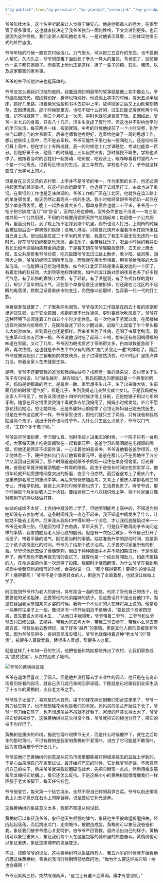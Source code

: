 ```yaml
---
{"dg-publish":true,"dg-permalink":"my-grandpa","permalink":"/my-grandpa/"}
---
```



爷爷叫桂木生，这个名字听起来让人觉得宁静安心。他是他那辈人的老大，在家里管了很多事情，这也就直接决定了我爷爷独当一面的性格，下文会讲到更多。也正是因为这种性格，我们全家人都叫他老太爷，一是对他表示尊敬，二则体现他帝王式的处世态度。

爷爷年轻的时候一直在农村做活儿，力气很大，可以担三五百斤的东西，也不要别人帮忙。久而久之，爷爷的颈椎下面就长了拳头一样大的茧包，背也驼了，就仿佛他一辈子都在担担子。而事实上他也正是这样，担了一辈子的粮、石头、猪肉，以及这家那家的家务事。

爷爷的生平听他讲来也挺简单的。

爷爷没怎么跟我讲过他的爸妈，我能追溯到的最早的故事就是他上初中那会儿。爷爷脑瓜很灵光，成绩特别好，身体也特别好。他说他上初中的时候，每天五点半起床，跑好几里路，担着柴米油盐和书本去初中上学，放学回家之后又上山砍柴割猪草，去担煤挑粪。那个时候家里穷，也吃不起什么好的，过生日能记得就吃两个鸡蛋，记不得就算了，两三个月吃上一次肉，平时也就吃点青菜下饭。正因如此，爷爷一米七五的身高，只有八十几斤，活生生变成了瘦竹竿。但这也并不影响他平时的学习生活，每天两点一线，按部就班。中考的时候他提前了一个小时交卷，到学校门口跟守门的大爷聊天。后来老师看他考得好，连着给他做了一周的思想工作，想让他继续上高中，而不是去军校。爷爷可能性子里也有一股闯劲儿，还是咬咬牙打算上高中，想在学业上有所成就。高一的时候他上化学课睡觉，考试也能拿一百分。但是好景不长，他高二的时候碰上三年自然灾害，那时候民不聊生，学校也关停了。他跟着当时的百姓们一起劳动，吃树皮，吃观音土，眼睁睁看着村里的人一个接一个地离去，过着苟且惨淡的生活。这三年熬完，学校也不办了，爷爷就这样变成了无学可上的人。

但是身在又穷又荒的农村里，上学并不是爷爷的唯一。作为家里的长子，他还必须挑起家里的经济重担。在这样的命运趋使下，他选择了去城里打工，由此也进了重钢。在重钢的工作也是乏味单调的。爷爷工作的厂区在江北区，他就住在滨江路上的单身宿舍里，每天仍然过着两点一线的生活。我小时候经常跟爷爷奶奶一起住在那个单身宿舍里，晚上一起熬夜看大长今。那单身宿舍也就二十平米，爷爷用一个柜子把它隔成“客厅”和“卧室”，室内灯光也昏暗，室外条件更是不用说——每三层楼共用一个公共厨房，不用的时候要用锁把天然气给锁起来；每层楼一个公共厕所，里面没有灯，到了晚上指不定踩到哪个坑里，厕所也没人打扫，上厕所的时候会被屁股后面一群蜘蛛们偷窥；没地儿淋浴，只能自己烧开水混着冷水在厕所里往自己身上浇。但也就是在这二十平米的房子里，我度过了我生平最无忧无虑的一段时光。好在爷爷奶奶都是乐天派，会找乐子，会带我找乐子，况且小时候的我并没有长出如今这幅物质拜金的皮囊，于是每天跟在爷爷屁股后面转，去天台上晒太阳，去公共厨房看爷爷炒菜，吃完饭跟爷爷去滨江路上散步、看夕阳、放风筝，回宿舍之后，爷爷奶奶回去厕所里洗澡，而我就在宿舍里待着，用爷爷给我买的大澡盆泡澡，一泡能把自己给泡得发胀。如今的江北区已经是重庆最发达的一个区了，有着宏伟的科技馆、大剧院等地标性建筑，如今的滨江路对面的夜景也多了好多现代气息，有了新修的嘉陵江大桥，有了轻轨，有了洪崖洞，有了各式各样的霓虹灯，却少了当年的烟火气。现在那个单身宿舍还没被拆掉，它还藏在江北区的不起眼的角落里，默默见证着重庆市的变迁，仍然像以前那样，包容着一代一代的打工族。

单身宿舍苦就罢了，厂子里条件也艰苦，爷爷每天的工作就是在四五十度的炼钢房里运货轧钢。出于安全原因，炼钢房里不允许通风，更别妄想吹吹风扇了。爷爷在这种环境下必须连着工作四五个小时才能休息。有一次他由于劳累过度，在爬楼梯运货时突然向后晕倒了，在医院昏迷了好久才醒过来，后脑勺上就留了半个拳头那么大的淤血块，直到现在也还是那样。后来爷爷为了养病，还喝了虫草老鸭汤。现在虫草市场价五百块一根，爷爷说他当时吃了起码二十根，想来还有些因祸得福的味道在里面。又过了几年，爷爷因为喝劣质苦丁茶喝得太多，白血球数量急剧下降，再次住院。这也就是爷爷生平中仅有的两次“鬼门关里走一遭”的体验了。而后爷爷就被调配到了三钢电影院做放映员，日子过得依然清贫，时不时回厂里揽点体力活，带着全家人在夹缝里生存。

是啊，爷爷不还要管我的爸爸和我的姑姑吗？按照老一辈的话来说，农村里关于生孩子有句俗话，叫“越生越穷，越穷越生”。我妈妈那边的家族就是一个典型的例子，妈妈是她那辈的老七，是最后一胎。家里想多生儿子，生了出来赚大钱，生前面几胎的时候“运气好”，都是儿子，生到我妈这儿突然变成个女儿，于是我妈就被全家人不待见了。她告诉我说她十四岁的时候才用上牙刷，还是她嫂子用过七年的牙刷，随意在开水锅里烫烫消个毒就拿去给我妈用了。妈妈小时候发烧，外公不愿意花钱给她治，想让她病死，还是外婆好心偷偷拿了点钱让妈妈自己跑去找医生。但是在爷爷这边就不一样，爷爷家里也穷，但他们就只生了两胎，只有我爸和我姑姑这两个孩子。我出于好奇也问过爷爷，为什么只生这么点孩子，爷爷叹口气说，“生楞个多干撒子哟。”

爷爷说爸爸很刻苦，学习很认真。当时电视才进重庆的时候，一个院子只有一台电视，大家每天晚上吃完饭都聚在一起看霍元甲，爸爸学习的房间就在电视房的隔壁，但他还是两耳不闻窗外事，一心读着他的圣贤书。爷爷说他看爸爸学得苦，想让他休息一下，硬把他拉出门去让他看看霍元甲，爸爸在那儿心不在焉地坐了五分钟又溜回自己房间了。那个时候爸爸就跟爷爷奶奶一起住在单身宿舍里，灯光昏暗，爸爸老早就开始戴酒瓶底一样厚的眼镜，而由于爸爸长时间坐在那里学习，他很年轻就开始受腰椎间盘突出的折磨，直至今日亦然。而后爸爸考上了重庆八中，是重庆排名前三的重点中学。再后来爸爸参加高考，又考上了重庆大学排名前三的专业，开始学机械。爸爸上大学的时候学费也贵了，生活费也贵了。听爷爷说，那个时候每个月家庭收入三十块钱，要给爸爸二十八块钱供他上学，每个月家里只能对那剩下的两块钱做打算。

姑姑的成绩不太好，上完初中就没再上学了，但她明明能考上高中的，不知道为何她却没有去参加考试。这条时间线我一直连不起来，我不知道中间发生了什么，让姑姑不能去上高中。后来我从我妈口中得知的一个消息，才让我彻底醒悟过来——爷爷还有第三胎，但是因为得了白血病，早早夭折了。但是我不敢再向爷爷询问这样的事情，我害怕触及老人家心底的脆弱。但是有一次饭后散步，爷爷自己打开了话匣子，带着平静的语气，回忆着当时的事情。姑姑准备升学的那段时间，就是第三个孩子病情恶化的时间。爷爷为了给那个孩子治病，几乎要穷尽家里所有的积蓄。爷爷说他还去做了骨髓穿刺，但由于种种原因手术并不能如期进行。于是他放弃了，他不想也不敢再做无谓的尝试了。就算他是一个如此有闯劲儿、如此不服输的人，在命运面前他第一次选择了投降。我那时才幡然醒悟，为什么爷爷在看到电视剧中骨髓穿刺的情节的时候，会突然说一句，“那个痛得要死！要把你的骨头敲开！痛得要死！”爷爷不是个重男轻女的人，但是为了全局着想，也就没让姑姑上学了。

前面提到爷爷作为老大的身份，具有独当一面的性格。他除了管他自己的孩子，还要管他的兄弟姐妹，还要管他的兄弟姐妹的孩子。但这些话并不是出自他口中，而是在我回老家参加某次乡宴的时候，我听一个不认识的人在麻将桌上说的。他拿着一块麻将往桌子上一拍，像说评书一样开始滔滔不绝地讲，“要说这个桂家四兄弟，首先要说大哥桂木生……”从他口中我得知，爷爷带着二爷爷、三爷爷和幺爷爷去村口修公路，去挖井，带我大爸去考大学，带我二爸去参军，带我小幺爸去警局自首，带我伯伯去教师校，做了好多“越界”的事情。但是其他人都乐意被我爷爷管，因为爷爷见得多，提的意见准没错儿。爷爷也就保持着这种“老太爷”的“尊贵”，被很多人尊敬爱戴，替很多人着想，帮很多人办事。

就是这样几十年如一日的生活，他把爸爸和姑姑都培养出了农村，让我们家族成功“脱贫致富”，从农村走向了城市。

![爷爷的黄桷树盆栽](https://prod-files-secure.s3.us-west-2.amazonaws.com/01298122-146a-4919-9d30-5bbca03111d5/ed88843b-978e-46fa-aea2-79fe8f6faa37/Untitled.png)

爷爷在退休后喜欢上了园艺。但是他并没打算去学专业性的园艺，他只是在花鸟市场看到好看的园艺，就自己买几盆花和树回家琢磨。下图就是已经跟我们全家生活了十五年的黄桷树，出自老太爷之手。

爷爷性子太倔了，喜欢反抗大自然。楼下的桂花树长到我们阳台这里来了，爷爷一剪刀给它剪了，也不想想桂花树也是我们的本家。妈妈买的吊兰开始往下长了，爷爷一剪刀给它剪了，也不想想吊兰不吊就不好看了。家里的芦荟长得太大了，爷爷把它给剁来炒了。这株黄桷树以前长得没个性，爷爷就把它的根也分开了，把它的枝干也拧巴了。

黄桷树是重庆的市树，据说它落叶跟季节无关，而是什么时候被种下，就在之后每年的那时落叶。不过有趣的是我家的黄桷树不爱落叶。说白了它可能是不敢落叶，因为害怕再被爷爷拧巴几下。

爷爷说他拧巴黄桷树的创意是从花鸟市场里那些被拧得缠来绕去的盆栽上学到的，于是心血来潮自己在家里试试。最开始拧巴它的时候，它比我爷爷还倔，不愿意弯折自己的枝干。后来爷爷就采取软磨硬泡战术，先把它掰弯一点点，然后用橡皮筋和尼龙绳把它给捆上，看它还怎么反抗。于是这株小小的黄桷树就慢慢像我们一样臣服于老太爷脚下，每天任它拧巴。

爷爷很爱它，每天第一个给它浇水，全然不管自己种的莴笋白菜。爷爷以前还带着我上山去寻觅长在石头上的厚苔藓，说是要给它补充营养。

这株黄桷树的象征意义太多，我都不知道从何说起。

黄桷树可以象征我爷爷，象征他天生倔强的脾气，象征他生平被命运折磨扭曲，经历起起落落，而后跳出龙门，走向城市，被塑造成型。黄桷树可以象征我爸爸和我，象征我们被爷爷悉心关爱呵护，被爷爷严厉管教，最终活出自己的样子。黄桷树可以象征重庆人，象征我们每个人在这座包容的城市里的热血奋斗。黄桷树也可以象征重庆，象征这座城市的发展变迁。

不过，按照爷爷的说法，这株黄桷树可以象征所有人。我五六岁的时候就开始看他折磨这株黄桷树，善良的我当时特别愤怒地盘问他，“你为什么要这样搞它嘛！树也会痛啊！”

爷爷沉默两三秒，突然嘿嘿两声，“这世上有谁不会痛啊。痛才有意思呢。”